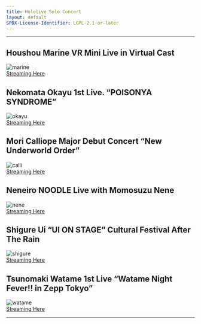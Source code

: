 ```yaml
---
title: Hololive Solo Concert
layout: default
SPDX-License-Identifier: LGPL-2.1-or-later
---
```


---

## Houshou Marine VR Mini Live in Virtual Cast

<div class="container">
  <img src="https://media.discordapp.net/attachments/1180439977784516618/1180442741952495636/marine.jpg" alt="marine"/>
</div>
<a href="../marine/" class="button" role="button">
  Streaming Here
</a>

## Nekomata Okayu 1st Live. “POISONYA SYNDROME”

<div class="container">
  <img src="https://media.discordapp.net/attachments/1180439977784516618/1180442742527107143/okayu.png" alt="okayu"/>
</div>
<a href="../okayu/" class="button" role="button">
  Streaming Here
</a>

## Mori Calliope Major Debut Concert “New Underworld Order”

<div class="container">
  <img src="https://media.discordapp.net/attachments/1180439977784516618/1180442485407883314/calli.jpg" alt="calli"/>
</div>
<a href="../calli/" class="button" role="button">
  Streaming Here
</a>

## Neneiro NOODLE Live with Momosuzu Nene

<div class="container">
  <img src="https://media.discordapp.net/attachments/1180439977784516618/1180442742191575110/nene.jpg" alt="nene"/>
</div>
<a href="../nene/" class="button" role="button">
  Streaming Here
</a>

## Shigure Ui “UI ON STAGE” Cultural Festival After The Rain

<div class="container">
  <img src="https://media.discordapp.net/attachments/1180439977784516618/1180442742879436800/shigure.png" alt="shigure"/>
</div>
<a href="../shigure/" class="button" role="button">
  Streaming Here
</a>

## Tsunomaki Watame 1st Live “Watame Night Fever!! in Zepp Tokyo”

<div class="container">
  <img src="https://media.discordapp.net/attachments/1180439977784516618/1180442773111980092/watame.jpg" alt="watame"/>
</div>
<a href="../watame/" class="button" role="button">
  Streaming Here
</a>

---
